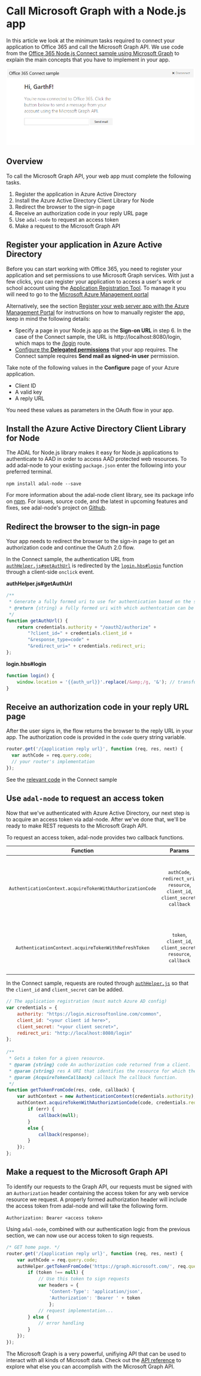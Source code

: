 # Call Microsoft Graph with a Node.js app

In this article we look at the minimum tasks required to connect your application to Office 365 and call the Microsoft Graph API. We use code from the [Office 365 Node.js Connect sample using Microsoft Graph](https://github.com/microsoftgraph/nodejs-connect-rest-sample) to explain the main concepts that you have to implement in your app.

![Office 365 Node.js Connect sample screenshot](./images/web-screenshot.png)

## Overview

To call the Microsoft Graph API, your web app must complete the following tasks.

1. Register the application in Azure Active Directory 
2. Install the Azure Active Directory Client Library for Node
3. Redirect the browser to the sign-in page
4. Receive an authorization code in your reply URL page
5. Use `adal-node` to request an access token
6. Make a request to the Microsoft Graph API

<!--<a name="register"/>-->
## Register your application in Azure Active Directory

Before you can start working with Office 365, you need to register your application and set permissions to use Microsoft Graph services.
With just a few clicks, you can register your application to access a user's work or school account using the [Application Registration Tool](https://dev.office.com/app-registration). To manage it you will need to go to the [Microsoft Azure Management portal](https://manage.windowsazure.com)

Alternatively, see the section [Register your web server app with the Azure Management Portal](https://msdn.microsoft.com/en-us/office/office365/HowTo/add-common-consent-manually#bk_RegisterServerApp) for instructions on how to manually register the app, keep in mind the following details:

* Specify a page in your Node.js app as the **Sign-on URL** in step 6. In the case of the Connect sample, the URL is http://localhost:8080/login, which maps to the [/login](https://github.com/microsoftgraph/nodejs-connect-rest-sample/blob/master/routes/index.js#L33) route.
* [Configure the **Delegated permissions**](https://github.com/microsoftgraph/nodejs-connect-rest-sample/wiki/Grant-permissions-to-the-Connect-application-in-Azure) that your app requires. The Connect sample requires **Send mail as signed-in user** permission.

Take note of the following values in the **Configure** page of your Azure application.

* Client ID
* A valid key
* A reply URL

You need these values as parameters in the OAuth flow in your app.

<!--<a name="adal">-->
## Install the Azure Active Directory Client Library for Node

The ADAL for Node.js library makes it easy for Node.js applications to authenticate to AAD in order to access AAD protected web resources.
To add adal-node to your existing `package.json` enter the following into your preferred terminal.

`npm install adal-node --save`

For more information about the adal-node client library, see its package info on [npm](https://www.npmjs.com/package/adal-node).
For issues, source code, and the latest in upcoming features and fixes, see adal-node's project on [Github](https://github.com/AzureAD/azure-activedirectory-library-for-nodejs).

<!--<a name="redirect"/>-->
## Redirect the browser to the sign-in page

Your app needs to redirect the browser to the sign-in page to get an authorization code and continue the OAuth 2.0 flow.

In the Connect sample, the authentication URL from [`authHelper.js#getAuthUrl`](https://github.com/microsoftgraph/nodejs-connect-rest-sample/blob/master/authHelper.js#L17) is redirected by the [`login.hbs#login`](https://github.com/microsoftgraph/nodejs-connect-rest-sample/blob/master/views/login.hbs#L2) function through a client-side `onclick` event.

**authHelper.js#getAuthUrl**
```javascript
/**
 * Generate a fully formed uri to use for authentication based on the supplied resource argument
 * @return {string} a fully formed uri with which authentcation can be completed
 */
function getAuthUrl() {
    return credentials.authority + "/oauth2/authorize" +
        "?client_id=" + credentials.client_id +
        "&response_type=code" +
        "&redirect_uri=" + credentials.redirect_uri;
};
```

**login.hbs#login**
```javascript
function login() {
	window.location = '{{auth_url}}'.replace(/&amp;/g, '&'); // transform HTML special char from .hbs template rendering
}
```

<!--<a name="authcode"/>-->
## Receive an authorization code in your reply URL page

After the user signs in, the flow returns the browser to the reply URL in your app. The authorization code is provided in the `code` query string variable.

```javascript
router.get('/{application reply url}', function (req, res, next) {
  var authCode = req.query.code;
  // your router's implementation
});
```

See the [relevant code](https://github.com/microsoftgraph/nodejs-connect-rest-sample/blob/master/routes/index.js#L34) in the Connect sample

<!--<a name="accesstoken"/>-->
## Use `adal-node` to request an access token

Now that we've authenticated with Azure Active Directory, our next step is to acquire an access token via adal-node. After we've done that, we'll be ready to make REST requests to the Microsoft Graph API.

To request an access token, adal-node provides two callback functions.

|                          Function                         |                                      Params                                      | Description                                                                                             |
|:---------------------------------------------------------:|:--------------------------------------------------------------------------------:|---------------------------------------------------------------------------------------------------------|
| `AuthenticationContext.acquireTokenWithAuthorizationCode` | `authCode`, `redirect_uri`, `resource`, `client_id`, `client_secret`, `callback` | provides an access token for a specified resource based on the authorization code returned during login |
| `AuthenticationContext.acquireTokenWithRefreshToken`      | `token`, `client_id`, `client_secret`, `resource`, `callback`                    | provides an access token for a specified resourced based on a refresh token                             |

In the Connect sample, requests are routed through [`authHelper.js`](https://github.com/microsoftgraph/nodejs-connect-rest-sample/blob/master/authHelper.js) so that the `client_id` and `client_secret` can be added.

```javascript
// The application registration (must match Azure AD config)
var credentials = {
    authority: "https://login.microsoftonline.com/common",
    client_id: "<your client id here>",
    client_secret: "<your client secret>",
    redirect_uri: "http://localhost:8080/login"
};

/**
 * Gets a token for a given resource.
 * @param {string} code An authorization code returned from a client.
 * @param {string} res A URI that identifies the resource for which the token is valid.
 * @param {AcquireTokenCallback} callback The callback function.
 */
function getTokenFromCode(res, code, callback) {
    var authContext = new AuthenticationContext(credentials.authority);
    authContext.acquireTokenWithAuthorizationCode(code, credentials.redirect_uri, res, credentials.client_id, credentials.client_secret, function (err, response) {
        if (err) {
            callback(null);
        }
        else {
            callback(response);
        }
    });
};
```

<!--<a name="request"/>-->
## Make a request to the Microsoft Graph API

To identify our requests to the Graph API, our requests must be signed with an `Authorization` header containing the access token for any web service resource we request. A properly formed authorization header will include the access token from adal-node and will take the following form.

`Authorization: Bearer <access token>`

Using `adal-node`, combined with our authentication logic from the previous section, we can now use our access token to sign requests.

```javascript
/* GET home page. */
router.get('/{application reply url}', function (req, res, next) {
    var authCode = req.query.code;
    authHelper.getTokenFromCode('https://graph.microsoft.com/', req.query.code, function (token) {
        if (token !== null) {
            // Use this token to sign requests
            var headers = {
                'Content-Type': 'application/json',
                'Authorization': 'Bearer ' + token
                };
            // request implementation...
        } else {
            // error handling
        }
    });
});
```

The Microsoft Graph is a very powerful, unifiying API that can be used to interact with all kinds of Microsoft data. Check out the [API reference](http://graph.microsoft.io/docs/api-reference/v1.0) to explore what else you can accomplish with the Microsoft Graph API.

<!--## Additional resources

- [Office 365 Node.js Connect sample using Microsoft Graph](https://github.com/OfficeDev/O365-Nodejs-Unified-API-Connect)-->

